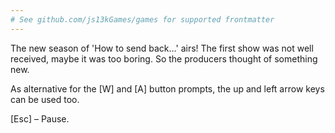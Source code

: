 ```yaml
---
# See github.com/js13kGames/games for supported frontmatter
---
```

The new season of 'How to send back…' airs! The first show was not well received, maybe it was too boring. So the producers thought of something new.

As alternative for the [W] and [A] button prompts, the up and left arrow keys can be used too.

[Esc] – Pause.